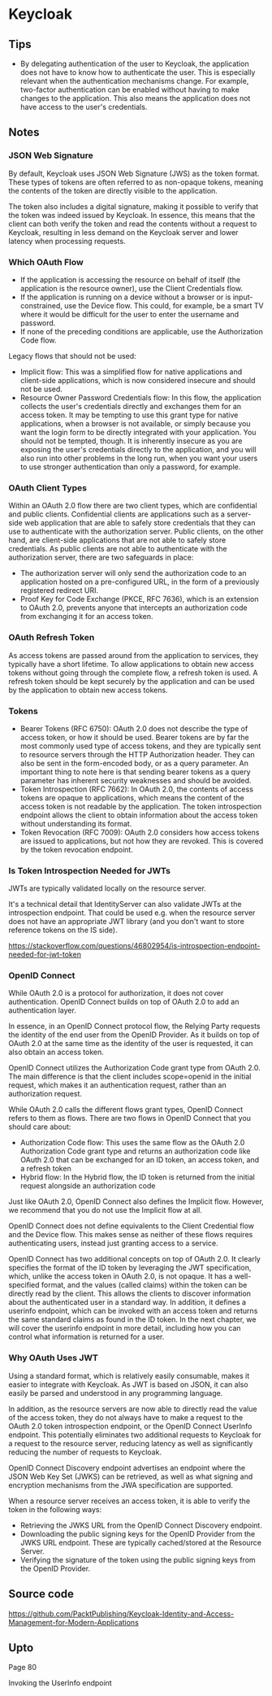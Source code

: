 # Keycloak

## Tips
* By delegating authentication of the user to Keycloak, the application does not have to know how to authenticate the user. This is especially relevant when the authentication mechanisms change. For example, two-factor authentication can be enabled without having to make changes to the application. This also means the application does not have access to the user's credentials.

## Notes
### JSON Web Signature
By default, Keycloak uses JSON Web Signature (JWS) as the token format. These types of tokens are often referred to as non-opaque tokens, meaning the contents of the token are directly visible to the application.

The token also includes a digital signature, making it possible to verify that the token was indeed issued by Keycloak. In essence, this means that the client can both verify the token and read the contents without a request to Keycloak, resulting in less demand on the Keycloak server and lower latency when processing requests.

### Which OAuth Flow
* If the application is accessing the resource on behalf of itself (the application is the resource owner), use the Client Credentials flow.
* If the application is running on a device without a browser or is input-constrained, use the Device flow. This could, for example, be a smart TV where it would be difficult for the user to enter the username and password.
* If none of the preceding conditions are applicable, use the Authorization Code flow.

Legacy flows that should not be used:
* Implicit flow: This was a simplified flow for native applications and client-side applications, which is now considered insecure and should not be used.
* Resource Owner Password Credentials flow: In this flow, the application collects the user's credentials directly and exchanges them for an access token. It may
be tempting to use this grant type for native applications, when a browser is not available, or simply because you want the login form to be directly integrated with your application. You should not be tempted, though. It is inherently insecure as you are exposing the user's credentials directly to the application, and you will also run into other problems in the long run, when you want your users to use stronger authentication than only a password, for example.

### OAuth Client Types
Within an OAuth 2.0 flow there are two client types, which are confidential and public clients. Confidential clients are applications such as a server-side web application that are able to safely store credentials that they can use to authenticate with the authorization server. Public clients, on the other hand, are client-side applications that are not able to safely store credentials. As public clients are not able to authenticate with the authorization server, there are two safeguards in place:

* The authorization server will only send the authorization code to an application hosted on a pre-configured URL, in the form of a previously registered redirect URI.
* Proof Key for Code Exchange (PKCE, RFC 7636), which is an extension to OAuth 2.0, prevents anyone that intercepts an authorization code from exchanging it for an access token.

### OAuth Refresh Token
As access tokens are passed around from the application to services, they typically have a short lifetime. To allow applications to obtain new access tokens without going through the complete flow, a refresh token is used. A refresh token should be kept securely by the application and can be used by the application to obtain new access tokens.

### Tokens
* Bearer Tokens (RFC 6750): OAuth 2.0 does not describe the type of access token, or how it should be used. Bearer tokens are by far the most commonly used type of access tokens, and they are typically sent to resource servers through the HTTP Authorization header. They can also be sent in the form-encoded body, or as a query parameter. An important thing to note here is that sending bearer tokens as a query parameter has inherent security weaknesses and should be avoided.
* Token Introspection (RFC 7662): In OAuth 2.0, the contents of access tokens are opaque to applications, which means the content of the access token is not readable by the application. The token introspection endpoint allows the client to obtain information about the access token without understanding its format.
* Token Revocation (RFC 7009): OAuth 2.0 considers how access tokens are issued to applications, but not how they are revoked. This is covered by the token revocation endpoint.

### Is Token Introspection Needed for JWTs
JWTs are typically validated locally on the resource server.

It's a technical detail that IdentityServer can also validate JWTs at the introspection endpoint. That could be used e.g. when the resource server does not have an appropriate JWT library (and you don't want to store reference tokens on the IS side).

https://stackoverflow.com/questions/46802954/is-introspection-endpoint-needed-for-jwt-token

### OpenID Connect
While OAuth 2.0 is a protocol for authorization, it does not cover authentication. OpenID Connect builds on top of OAuth 2.0 to add an authentication layer.

In essence, in an OpenID Connect protocol flow, the Relying Party requests the identity of the end user from the OpenID Provider. As it builds on top of OAuth 2.0 at the same time as the identity of the user is requested, it can also obtain an access token.

OpenID Connect utilizes the Authorization Code grant type from OAuth 2.0. The main difference is that the client includes scope=openid in the initial request, which makes it an authentication request, rather than an authorization request.

While OAuth 2.0 calls the different flows grant types, OpenID Connect refers to them as flows. There are two flows in OpenID Connect that you should care about:
* Authorization Code flow: This uses the same flow as the OAuth 2.0 Authorization Code grant type and returns an authorization code like OAuth 2.0 that can be exchanged for an ID token, an access token, and a refresh token
* Hybrid flow: In the Hybrid flow, the ID token is returned from the initial request alongside an authorization code

Just like OAuth 2.0, OpenID Connect also defines the Implicit flow. However, we recommend that you do not use the Implicit flow at all.

OpenID Connect does not define equivalents to the Client Credential flow and the Device flow. This makes sense as neither of these flows requires authenticating users, instead just granting access to a service.

OpenID Connect has two additional concepts on top of OAuth 2.0. It clearly specifies the format of the ID token by leveraging the JWT specification, which, unlike the access token in OAuth 2.0, is not opaque. It has a well-specified format, and the values (called claims) within the token can be directly read by the client. This allows the clients to discover information about the authenticated user in a standard way. In addition, it defines a userinfo endpoint, which can be invoked with an access token and returns the same standard claims as found in the ID token. In the next chapter, we will cover the userinfo endpoint in more detail, including how you can control what information is returned for a user.

### Why OAuth Uses JWT
Using a standard format, which is relatively easily consumable, makes it easier to integrate with Keycloak. As JWT is based on JSON, it can also easily be parsed and understood in any programming language.

In addition, as the resource servers are now able to directly read the value of the access token, they do not always have to make a request to the OAuth 2.0 token introspection endpoint, or the OpenID Connect UserInfo endpoint. This potentially eliminates two additional requests to Keycloak for a request to the resource server, reducing latency as well as significantly reducing the number of requests to Keycloak.

OpenID Connect Discovery endpoint advertises an endpoint where the JSON Web Key Set (JWKS) can be retrieved, as well as what signing and encryption mechanisms from the JWA specification are supported.

When a resource server receives an access token, it is able to verify the token in the following ways:
* Retrieving the JWKS URL from the OpenID Connect Discovery endpoint.
* Downloading the public signing keys for the OpenID Provider from the JWKS URL endpoint. These are typically cached/stored at the Resource Server.
* Verifying the signature of the token using the public signing keys from the OpenID Provider.

## Source code
https://github.com/PacktPublishing/Keycloak-Identity-and-Access-Management-for-Modern-Applications

## Upto
Page 80

Invoking the UserInfo endpoint
